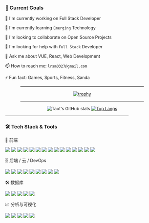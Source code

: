 
### 🎯 Current Goals

  🔭 I'm currently working on Full Stack Developer
  
  🌱 I'm currently learning `Emerging` Technology
  
  👯 I'm looking to collaborate on Open Source Projects
  
  🤔 I'm looking for help with `Full Stack` Developer
  
  💬 Ask me about VUE, React, Web Development
  
  📫 How to reach me: `lrsm0327@gmail.com`
  
  ⚡ Fun fact: Games, Sports, Fitness, Sanda




<div align="center">
  <hr style="border: 1px solid #eee; width: 80%;"/>

  [![trophy](https://github-profile-trophy.vercel.app/?username=lrsm21427&row=1&margin-w=10&theme=light_lover)](https://github.com/ryo-ma/github-profile-trophy)
</div>
  
<div align="center">
  <hr style="border: 1px solid #eee; width: 80%;"/>

  ![Taot's GitHub stats](https://github-readme-stats.vercel.app/api?username=Taot-chen) [![Top Langs](https://github-readme-stats.vercel.app/api/top-langs/?username=lrsm21427&layout=compact&langs_count=8)](https://github.com/anuraghazra/github-readme-stats)
</div>

<div>
  <hr style="border: 1px solid #eee; width: 80%;"/>

### 🛠️ Tech Stack & Tools

🎨 前端

<img src="https://img.shields.io/badge/-HTML5-E34F26?style=flat-square&logo=html5&logoColor=white" /> <img src="https://img.shields.io/badge/-CSS3-1572B6?style=flat-square&logo=css&logoColor=white" /> <img src="https://img.shields.io/badge/-JavaScript-F7DF1E?style=flat-square&logo=javascript&logoColor=black" /> <img src="https://img.shields.io/badge/-React-61DAFB?style=flat-square&logo=react&logoColor=black" /> <img src="https://img.shields.io/badge/-Vue.js-4FC08D?style=flat-square&logo=vue.js&logoColor=white" /> <img src="https://img.shields.io/badge/-Next.js-000000?style=flat-square&logo=next.js&logoColor=white" /> <img src="https://img.shields.io/badge/-Tailwind%20CSS-38B2AC?style=flat-square&logo=tailwind-css&logoColor=white" /> <img src="https://img.shields.io/badge/-Sass-CC6699?style=flat-square&logo=sass&logoColor=white" /> <img src="https://img.shields.io/badge/-TypeScript-3178C6?style=flat-square&logo=typescript&logoColor=white" /> <img src="https://img.shields.io/badge/-Less-1D365D?style=flat-square&logo=less&logoColor=white" /> <img src="https://img.shields.io/badge/-Element--UI-409EFF?style=flat-square&logo=element&logoColor=white" /> <img src="https://img.shields.io/badge/-Element%20Plus-409EFF?style=flat-square&logo=element&logoColor=white" /> <img src="https://img.shields.io/badge/-FineUI-007ACC?style=flat-square&logoColor=white" /> <img src="https://img.shields.io/badge/-Vite-646CFF?style=flat-square&logo=vite&logoColor=white" /> <img src="https://img.shields.io/badge/-Webpack-8DD6F9?style=flat-square&logo=webpack&logoColor=black" />


🗄️ 后端 / 云 / DevOps

<img src="https://img.shields.io/badge/-jQuery-0769AD?style=flat-square&logo=jquery&logoColor=white" /> <img src="https://img.shields.io/badge/-Spring-6DB33F?style=flat-square&logo=spring&logoColor=white" /> <img src="https://img.shields.io/badge/-Spring%20Boot-6DB33F?style=flat-square&logo=springboot&logoColor=white" /> <img src="https://img.shields.io/badge/-Node.js-339933?style=flat-square&logo=node.js&logoColor=white" /> <img src="https://img.shields.io/badge/-Express-000000?style=flat-square&logo=express&logoColor=white" /> <img src="https://img.shields.io/badge/-Docker-2496ED?style=flat-square&logo=docker&logoColor=white" /> <img src="https://img.shields.io/badge/-Git-F05032?style=flat-square&logo=git&logoColor=white" /> <img src="https://img.shields.io/badge/-ASP.NET-512BD4?style=flat-square&logo=dotnet&logoColor=white" /> <img src="https://img.shields.io/badge/-.NET%20Core-512BD4?style=flat-square&logo=dotnet&logoColor=white" />

🛠️ 数据库

<img src="https://img.shields.io/badge/-PostgreSQL-336791?style=flat-square&logo=postgresql&logoColor=white" /> <img src="https://img.shields.io/badge/-MySQL-4479A1?style=flat-square&logo=mysql&logoColor=white" /> <img src="https://img.shields.io/badge/-SQLite-003B57?style=flat-square&logo=sqlite&logoColor=white" /> <img src="https://img.shields.io/badge/-Redis-DC382D?style=flat-square&logo=redis&logoColor=white" /> <img src="https://img.shields.io/badge/-MongoDB-47A248?style=flat-square&logo=mongodb&logoColor=white" />

📈 分析与可视化

<img src="https://img.shields.io/badge/-Python-3776AB?style=flat-square&logo=python&logoColor=white" /> <img src="https://img.shields.io/badge/-Pandas-150458?style=flat-square&logo=pandas&logoColor=white" /> <img src="https://img.shields.io/badge/-Plotly-3F4F75?style=flat-square&logo=plotly&logoColor=white" /> <img src="https://img.shields.io/badge/-ECharts-AA344D?style=flat-square&logo=apacheecharts&logoColor=white" /> <img src="https://img.shields.io/badge/-D3.js-F9A03C?style=flat-square&logo=d3&logoColor=black" />

</div>
